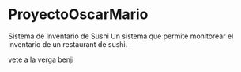 ProyectoOscarMario
==================

Sistema de Inventario de Sushi
Un sistema que permite monitorear el inventario de un restaurant de sushi. 

vete a la verga benji

